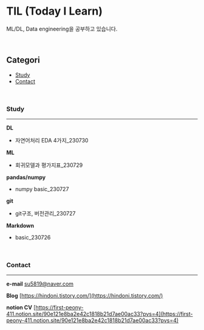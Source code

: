 # TIL (Today I Learn)

ML/DL, Data engineering을 공부하고 있습니다.

<br>


## Categori


- [Study](#study)
- [Contact](#contact)


<br>

### Study
---


**DL**
- 자연어처리 EDA 4가지_230730

**ML**
- 회귀모델과 평가지표_230729


**pandas/numpy**
- numpy basic_230727

**git** 
- git구조, 버전관리_230727

**Markdown**
- basic_230726



<br>

### Contact
---


**e-mail** [su5819@naver.com](su5819@naver.com)

**Blog** [https://hindoni.tistory.com/](https://hindoni.tistory.com/)  

**notion CV** [https://first-peony-411.notion.site/90e121e8ba2e42c1818b21d7ae00ac33?pvs=4](https://first-peony-411.notion.site/90e121e8ba2e42c1818b21d7ae00ac33?pvs=4)



